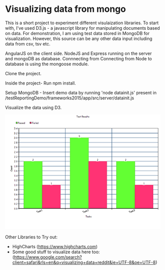 # Visualizing data from mongo

This is a short project to experiment different visulaization libraries. To start with, I've used D3.js - a javascript library for manipulating documents based on data.
For demonstration, I am using test data stored in MongoDB for visualization. However, this source can be any other data input including data from csv, tsv etc.

AngularJS on the client side. NodeJS and Express running on the server and mongoDB as database. Connnecting from Connecting from Node to database is using the mongoose module.

Clone the project.

Inside the project- Run npm install.

Setup MongoDB - Insert demo data by running 'node datainit.js' present in /testReportingDemo/frameworks2015/app/src/server/datainit.js

Visualize the data using D3.

![chartimage](https://github.com/Arjiit/testReportingDemo/blob/master/app/chart/test.png)

Other Libraries to Try out:

- HighCharts (https://www.highcharts.com)
- Some good stuff to visualize data here too: (https://www.google.com/search?client=safari&rls=en&q=visualizing+data+reddit&ie=UTF-8&oe=UTF-8)
